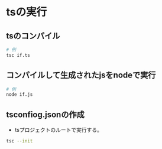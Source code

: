 # tsの実行
## tsのコンパイル
```bash
# 例
tsc if.ts
```

## コンパイルして生成されたjsをnodeで実行
```bash
# 例
node if.js
```
## tsconfiog.jsonの作成
- tsプロジェクトのルートで実行する。
```bash
tsc --init
```
